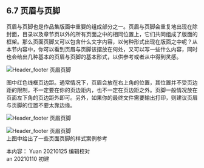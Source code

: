 ## 6.7 页眉与页脚 ##

页眉与页脚也是作品集版面中重要的组成部分之一。页眉与页脚会重复地出现在除封面，目录以及章节页以外的所有页面之中的相同位置上，它们共同组成了版面的框架。那么页面页脚又可以包含什么文字内容，以何种形式出现在版面之中呢？从本节内容中，你可以看到页眉与页脚该摆放在何处，又可以写一些什么内容，同时也会给出几种基本的页眉与页脚的基本形式，以供参考或者从中得到灵感。

![Header_footer 页眉页脚](http://kitpic.makebi.net/2021/lk_28.jpg)

图中红色线框页边距。通常情况下，页眉会放在右上角的位置，其位置并不受页边距的限制，不一定要在你的页边距内，也不一定在页边距之外。页脚一般情况放在页面左下角的页边距外即可。另外，如果你的最终文件需要输出打印，则建议页眉与页脚的位置不要太靠边缘。

![Header_footer 页眉页脚](http://kitpic.makebi.net/2021/lk_29.jpg)  

![Header_footer 页眉页脚](http://kitpic.makebi.net/2021/lk_30.jpg)  
上图中给出了一些页面页脚的样式案例参考


本内容：
Yuan 20210125 编辑校对  
an 20210110 初建
